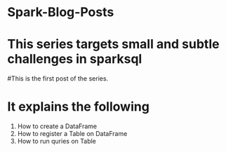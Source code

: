 # Spark-Blog-Posts
# This series targets small and subtle challenges in sparksql

#This is the first post of the series.
# It explains the following
1. How to create a DataFrame
2. How to register a Table on DataFrame
3. How to run quries on Table
